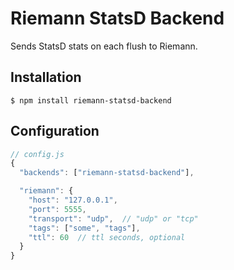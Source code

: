 # Riemann StatsD Backend

Sends StatsD stats on each flush to Riemann.

## Installation

    $ npm install riemann-statsd-backend

## Configuration

```js
// config.js
{
  "backends": ["riemann-statsd-backend"],

  "riemann": {
    "host": "127.0.0.1",
    "port": 5555,
    "transport": "udp",  // "udp" or "tcp"
    "tags": ["some", "tags"],
    "ttl": 60  // ttl seconds, optional
  }
}
```